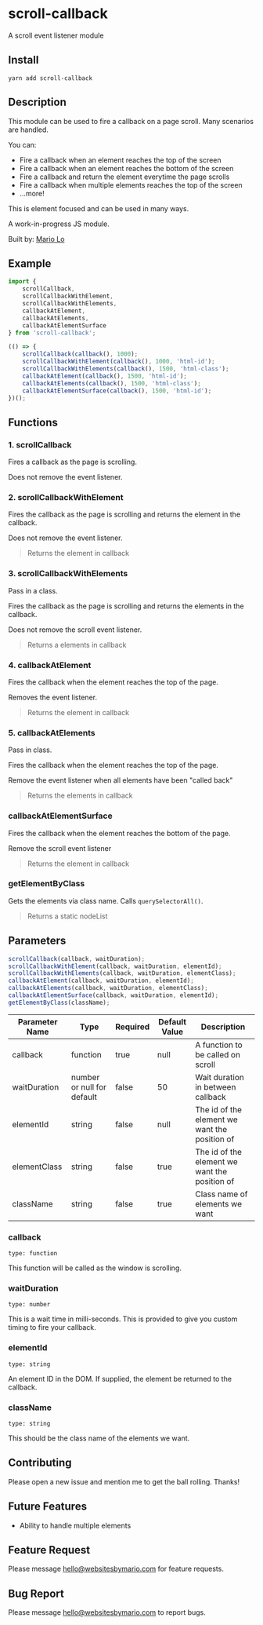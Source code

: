 # scroll-callback

A scroll event listener module

## Install

```
yarn add scroll-callback
```

## Description

This module can be used to fire a callback on a page scroll. Many scenarios are handled.

You can:
- Fire a callback when an element reaches the top of the screen
- Fire a callback when an element reaches the bottom of the screen
- Fire a callback and return the element everytime the page scrolls
- Fire a callback when multiple elements reaches the top of the screen
- ...more!

This is element focused and can be used in many ways.

A work-in-progress JS module.

Built by: [Mario Lo](https://github.com/mariolo1985)


## Example

```javascript
import { 
    scrollCallback, 
    scrollCallbackWithElement, 
    scrollCallbackWithElements,
    callbackAtElement, 
    callbackAtElements,
    callbackAtElementSurface 
} from 'scroll-callback';

(() => {
    scrollCallback(callback(), 1000);
    scrollCallbackWithElement(callback(), 1000, 'html-id');
    scrollCallbackWithElements(callback(), 1500, 'html-class');
    callbackAtElement(callback(), 1500, 'html-id');
    callbackAtElements(callback(), 1500, 'html-class');
    callbackAtElementSurface(callback(), 1500, 'html-id');
})();

```

## Functions

### 1. scrollCallback

Fires a callback as the page is scrolling. 

Does not remove the event listener.

### 2. scrollCallbackWithElement

Fires the callback as the page is scrolling and returns the element in the callback. 

Does not remove the event listener.

> Returns the element in callback

### 3. scrollCallbackWithElements

Pass in a class. 

Fires the callback as the page is scrolling and returns the elements in the callback. 

Does not remove the scroll event listener.

> Returns a elements in callback

### 4. callbackAtElement

Fires the callback when the element reaches the top of the page. 

Removes the event listener.

> Returns the element in callback

### 5. callbackAtElements

Pass in class. 

Fires the callback when the element reaches the top of the page. 

Remove the event listener when all elements have been "called back"

> Returns the elements in callback

### callbackAtElementSurface

Fires the callback when the element reaches the bottom of the page. 

Remove the scroll event listener

> Returns the element in callback

### getElementByClass

Gets the elements via class name. Calls `querySelectorAll()`.

> Returns a static nodeList


## Parameters
```javascript
scrollCallback(callback, waitDuration);
scrollCallbackWithElement(callback, waitDuration, elementId);
scrollCallbackWithElements(callback, waitDuration, elementClass);
callbackAtElement(callback, waitDuration, elementId);
callbackAtElements(callback, waitDuration, elementClass);
callbackAtElementSurface(callback, waitDuration, elementId);
getElementByClass(className);
```

| Parameter Name   | Type   | Required   | Default Value   | Description   |
| --- | --- | --- | --- | --- |
| callback | function | true | null | A function to be called on scroll |
| waitDuration | number or null for default | false | 50 | Wait duration in between callback |
| elementId | string | false | null | The id of the element we want the position of |
| elementClass | string | false | true | The id of the element we want the position of |
| className | string | false | true | Class name of elements we want |

### callback

`type: function`

This function will be called as the window is scrolling.

### waitDuration

`type: number`

This is a wait time in milli-seconds. This is provided to give you custom timing to fire your callback.

### elementId

`type: string`

An element ID in the DOM. If supplied, the element be returned to the callback.

### className

`type: string`

This should be the class name of the elements we want.

## Contributing

Please open a new issue and mention me to get the ball rolling. Thanks!

## Future Features

- Ability to handle multiple elements

## Feature Request

Please message hello@websitesbymario.com for feature requests.

## Bug Report

Please message hello@websitesbymario.com to report bugs.
